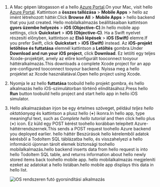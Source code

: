 
1. <span data-ttu-id="bee02-101">A Mac gépen látogasson el a hello [Azure Portal].</span><span class="sxs-lookup"><span data-stu-id="bee02-101">On your Mac, visit hello [Azure Portal].</span></span> <span data-ttu-id="bee02-102">Kattintson a **összes tallózása** > **Mobile Apps** > hello az imént létrehozott háttér.</span><span class="sxs-lookup"><span data-stu-id="bee02-102">Click **Browse All** > **Mobile Apps** > hello backend that you just created.</span></span> <span data-ttu-id="bee02-103">Hello mobilalkalmazás beállításaiban kattintson **gyors üzembe helyezés** > **iOS (Objective-C)**.</span><span class="sxs-lookup"><span data-stu-id="bee02-103">In hello mobile app settings, click **Quickstart** > **iOS (Objective-C)**.</span></span> <span data-ttu-id="bee02-104">Ha a Swift nyelvet részesíti előnyben, kattintson az **Első lépések** > **iOS (Swift)** elemre.</span><span class="sxs-lookup"><span data-stu-id="bee02-104">If you prefer Swift, click **Quickstart** > **iOS (Swift)** instead.</span></span> <span data-ttu-id="bee02-105">Az **iOS-projekt letöltése és futtatása** elemnél kattintson a **Letöltés** gombra.</span><span class="sxs-lookup"><span data-stu-id="bee02-105">Under **Download and run your iOS project**, click **Download**.</span></span> <span data-ttu-id="bee02-106">Ez letölti egy teljes Xcode-projektjét, amely az előre konfigurált tooconnect tooyour háttéralkalmazás.</span><span class="sxs-lookup"><span data-stu-id="bee02-106">This downloads a complete Xcode project for an app pre-configured tooconnect tooyour backend.</span></span> <span data-ttu-id="bee02-107">Nyissa meg a hello projektet az Xcode használatával.</span><span class="sxs-lookup"><span data-stu-id="bee02-107">Open hello project using Xcode.</span></span>
2. <span data-ttu-id="bee02-108">Nyomja le az hello **futtatása** toobuild hello projekt gombra, és hello alkalmazás hello iOS-szimulátorban történő elindításához.</span><span class="sxs-lookup"><span data-stu-id="bee02-108">Press hello **Run** button toobuild hello project and start hello app in hello iOS simulator.</span></span>
3. <span data-ttu-id="bee02-109">Hello alkalmazásban írjon be egy értelmes szöveget, például *teljes hello oktatóanyag* és kattintson a plusz hello (**+**) ikonra.</span><span class="sxs-lookup"><span data-stu-id="bee02-109">In hello app, type meaningful text, such as *Complete hello tutorial* and then click hello plus (**+**) icon.</span></span> <span data-ttu-id="bee02-110">Ez küld egy POST kérést toohello korábban telepített Azure-háttérrendszernek.</span><span class="sxs-lookup"><span data-stu-id="bee02-110">This sends a POST request toohello Azure backend you deployed earlier.</span></span> <span data-ttu-id="bee02-111">hello háttér Beszúrások hello kérelemből adatok kérésből a TodoItem SQL táblázatba hello, és visszahelyezi a hello információ újonnan tárolt elemek biztonsági toohello mobilalkalmazás.</span><span class="sxs-lookup"><span data-stu-id="bee02-111">hello backend inserts data from hello request is into hello TodoItem SQL table, and returns information about hello newly stored items back toohello mobile app.</span></span> <span data-ttu-id="bee02-112">hello mobilalkalmazás megjeleníti ezeket az adatokat a hello listában.</span><span class="sxs-lookup"><span data-stu-id="bee02-112">hello mobile app displays this data in hello list.</span></span> 

   ![iOS rendszeren futó gyorsindítási alkalmazás](./media/app-service-mobile-ios-quickstart/mobile-quickstart-startup-ios.png)

[Azure Portal]: https://portal.azure.com/
